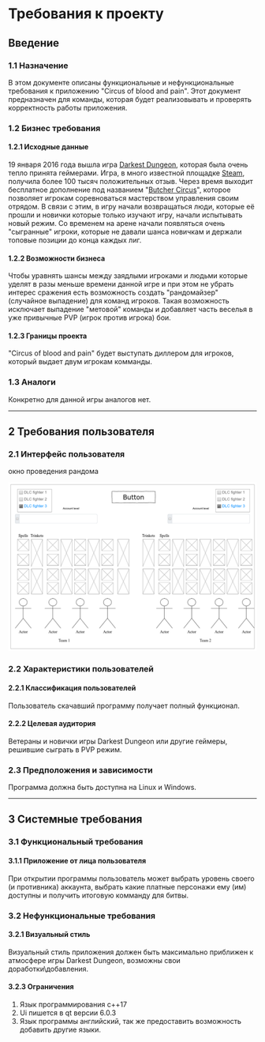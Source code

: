 # Требования к проекту

## Введение

### 1.1 Назначение

В этом документе описаны функциональные и нефункциональные требования к приложению "Circus of blood and pain". Этот документ предназначен для команды, которая будет реализовывать и проверять корректность работы приложения.

### 1.2 Бизнес требования

#### 1.2.1 Исходные данные

19 января 2016 года вышла игра [Darkest Dungeon](https://www.darkestdungeon.com/), которая была очень тепло принята геймерами. Игра, в много известной площадке [Steam](https://store.steampowered.com/app/262060/Darkest_Dungeon/), получила более 100 тысяч положительных отзыв. Через время выходит бесплатное дополнение под названием "[Butcher Circus](https://store.steampowered.com/app/1117860/Darkest_Dungeon_The_Butchers_Circus/)", которое позволяет игрокам соревноваться мастерством управления своим отрядом. В связи с этим, в игру начали возвращаться люди, которые её прошли и новички которые только изучают игру, начали испытывать новый режим. Со временем на арене начали появляться очень "сыгранные" игроки, которые не давали шанса новичкам и держали топовые позиции до конца каждых лиг.

#### 1.2.2 Возможности бизнеса

Чтобы уравнять шансы между заядлыми игроками и людьми которые уделят в разы меньше времени данной игре и при этом не убрать интерес сражения есть возможность создать "рандомайзер" (случайное выпадение) для команд игроков. Такая возможность исключает выпадение "метовой" команды и добавляет часть веселья в уже привычные PVP (игрок против игрока) бои.

#### 1.2.3 Границы проекта

"Circus of blood and pain" будет выступать диллером для игроков, который выдает двум игрокам комманды.

### 1.3 Аналоги

Конкретно для данной игры аналогов нет.

---

## 2 Требования пользователя

### 2.1 Интерфейс пользователя

окно проведения рандома

![окно рандома](исходники/randomMocap.png)

### 2.2 Характеристики пользователей

#### 2.2.1 Классификация пользователей

Пользователь скачавший программу получает полный функционал.

#### 2.2.2 Целевая аудитория

Ветераны и новички игры Darkest Dungeon или другие геймеры, решившие сыграть в PVP режим.

### 2.3 Предположения и зависимости

Программа должна быть доступна на Linux и Windows.

---

## 3 Системные требования

### 3.1 Функциональный требования

#### 3.1.1 Приложение от лица пользователя

При открытии программы пользователь может выбрать уровень своего (и противника) аккаунта, выбрать какие платные персонажи ему (им) доступны и получить итоговую комманду для битвы.

### 3.2 Нефункциональные требования

#### 3.2.1 Визуальный стиль

Визуальный стиль приложения должен быть максимально приближен к атмосфере игры Darkest Dungeon, возможны свои доработки\добавления.

#### 3.2.3 Ограничения

1. Язык программирования c++17
2. Ui пишется в qt версии 6.0.3
3. Язык программы английский, так же предоставить возможность добавить другие языки.
